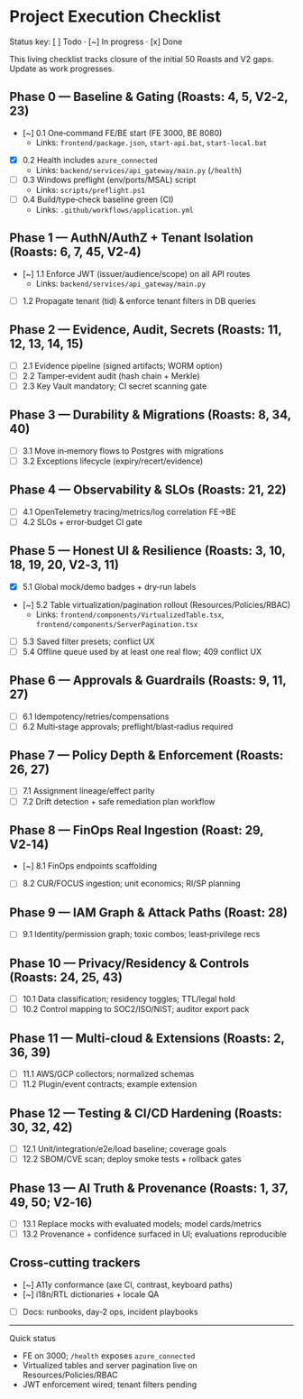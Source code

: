 # Project Execution Checklist

Status key: [ ] Todo · [~] In progress · [x] Done

This living checklist tracks closure of the initial 50 Roasts and V2 gaps. Update as work progresses.

## Phase 0 — Baseline & Gating (Roasts: 4, 5, V2‑2, 23)
- [~] 0.1 One‑command FE/BE start (FE 3000, BE 8080)
  - Links: `frontend/package.json`, `start-api.bat`, `start-local.bat`
- [x] 0.2 Health includes `azure_connected`
  - Links: `backend/services/api_gateway/main.py` (`/health`)
- [ ] 0.3 Windows preflight (env/ports/MSAL) script
  - Links: `scripts/preflight.ps1`
- [ ] 0.4 Build/type‑check baseline green (CI)
  - Links: `.github/workflows/application.yml`

## Phase 1 — AuthN/AuthZ + Tenant Isolation (Roasts: 6, 7, 45, V2‑4)
- [~] 1.1 Enforce JWT (issuer/audience/scope) on all API routes
  - Links: `backend/services/api_gateway/main.py`
- [ ] 1.2 Propagate tenant (tid) & enforce tenant filters in DB queries

## Phase 2 — Evidence, Audit, Secrets (Roasts: 11, 12, 13, 14, 15)
- [ ] 2.1 Evidence pipeline (signed artifacts; WORM option)
- [ ] 2.2 Tamper‑evident audit (hash chain + Merkle)
- [ ] 2.3 Key Vault mandatory; CI secret scanning gate

## Phase 3 — Durability & Migrations (Roasts: 8, 34, 40)
- [ ] 3.1 Move in‑memory flows to Postgres with migrations
- [ ] 3.2 Exceptions lifecycle (expiry/recert/evidence)

## Phase 4 — Observability & SLOs (Roasts: 21, 22)
- [ ] 4.1 OpenTelemetry tracing/metrics/log correlation FE→BE
- [ ] 4.2 SLOs + error‑budget CI gate

## Phase 5 — Honest UI & Resilience (Roasts: 3, 10, 18, 19, 20, V2‑3, 11)
- [x] 5.1 Global mock/demo badges + dry‑run labels
- [~] 5.2 Table virtualization/pagination rollout (Resources/Policies/RBAC)
  - Links: `frontend/components/VirtualizedTable.tsx`, `frontend/components/ServerPagination.tsx`
- [ ] 5.3 Saved filter presets; conflict UX
- [ ] 5.4 Offline queue used by at least one real flow; 409 conflict UX

## Phase 6 — Approvals & Guardrails (Roasts: 9, 11, 27)
- [ ] 6.1 Idempotency/retries/compensations
- [ ] 6.2 Multi‑stage approvals; preflight/blast‑radius required

## Phase 7 — Policy Depth & Enforcement (Roasts: 26, 27)
- [ ] 7.1 Assignment lineage/effect parity
- [ ] 7.2 Drift detection + safe remediation plan workflow

## Phase 8 — FinOps Real Ingestion (Roast: 29, V2‑14)
- [~] 8.1 FinOps endpoints scaffolding
- [ ] 8.2 CUR/FOCUS ingestion; unit economics; RI/SP planning

## Phase 9 — IAM Graph & Attack Paths (Roast: 28)
- [ ] 9.1 Identity/permission graph; toxic combos; least‑privilege recs

## Phase 10 — Privacy/Residency & Controls (Roasts: 24, 25, 43)
- [ ] 10.1 Data classification; residency toggles; TTL/legal hold
- [ ] 10.2 Control mapping to SOC2/ISO/NIST; auditor export pack

## Phase 11 — Multi‑cloud & Extensions (Roasts: 2, 36, 39)
- [ ] 11.1 AWS/GCP collectors; normalized schemas
- [ ] 11.2 Plugin/event contracts; example extension

## Phase 12 — Testing & CI/CD Hardening (Roasts: 30, 32, 42)
- [ ] 12.1 Unit/integration/e2e/load baseline; coverage goals
- [ ] 12.2 SBOM/CVE scan; deploy smoke tests + rollback gates

## Phase 13 — AI Truth & Provenance (Roasts: 1, 37, 49, 50; V2‑16)
- [ ] 13.1 Replace mocks with evaluated models; model cards/metrics
- [ ] 13.2 Provenance + confidence surfaced in UI; evaluations reproducible

## Cross‑cutting trackers
- [~] A11y conformance (axe CI, contrast, keyboard paths)
- [~] i18n/RTL dictionaries + locale QA
- [ ] Docs: runbooks, day‑2 ops, incident playbooks

---

Quick status
- FE on 3000; `/health` exposes `azure_connected`
- Virtualized tables and server pagination live on Resources/Policies/RBAC
- JWT enforcement wired; tenant filters pending

